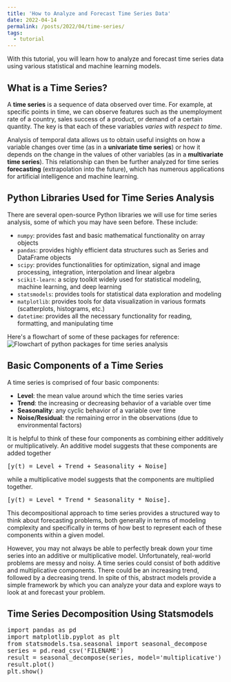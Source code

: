 ```yaml
---
title: 'How to Analyze and Forecast Time Series Data'
date: 2022-04-14
permalink: /posts/2022/04/time-series/
tags:
  - tutorial
---
```


With this tutorial, you will learn how to analyze and forecast time series data using various statistical and machine learning models.

## What is a Time Series?

A **time series** is a sequence of data observed over time. For example, at specific points in time, we can observe features such as the unemployment rate of a country, sales success of a product, or demand of a certain quantity. The key is that each of these variables _varies with respect to time_. 

Analysis of temporal data allows us to obtain useful insights on how a variable changes over time (as in a **univariate time series**) or how it depends on the change in the values of other variables (as in a **multivariate time series**). This relationship can then be further analyzed for time series **forecasting** (extrapolation into the future), which has numerous applications for artificial intelligence and machine learning.

## Python Libraries Used for Time Series Analysis

There are several open-source Python libraries we will use for time series analysis, some of which you may have seen before. These include:
* `numpy`: provides fast and basic mathematical functionality on array objects
* `pandas`: provides highly efficient data structures such as Series and DataFrame objects
* `scipy`: provides functionalities for optimization, signal and image processing, integration, interpolation and linear algebra
* `scikit-learn`: a scipy toolkit widely used for statistical modeling, machine learning, and deep learning
* `statsmodels`: provides tools for statistical data exploration and modeling
* `matplotlib`: provides tools for data visualization in various formats (scatterplots, histograms, etc.)
* `datetime`: provides all the necessary functionality for reading, formatting, and manipulating time

Here's a flowchart of some of these packages for reference:
![Flowchart of python packages for time series analysis](/education-blogs/images/2022-04-14-time-series/libflow.png)

## Basic Components of a Time Series

A time series is comprised of four basic components:
* **Level**: the mean value around which the time series varies
* **Trend**: the increasing or decreasing behavior of a variable over time
* **Seasonality**: any cyclic behavior of a variable over time
* **Noise/Residual**: the remaining error in the observations (due to environmental factors)

It is helpful to think of these four components as combining either additively or multiplicatively. An additive model suggests that these components are added together

<pre>
[y(t) = Level + Trend + Seasonality + Noise]
</pre>
 
while a multiplicative model suggests that the components are multiplied together.

<pre>
[y(t) = Level * Trend * Seasonality * Noise]. 
</pre>

This decompositional approach to time series provides a structured way to think about forecasting problems, both generally in terms of modeling complexity and specifically in terms of how best to represent each of these components within a given model. 

However, you may not always be able to perfectly break down your time series into an additive or multiplicative model. Unfortunately, real-world problems are messy and noisy. A time series could consist of both additive and multiplicative components. There could be an increasing trend, followed by a decreasing trend. In spite of this, abstract models provide a simple framework by which you can analyze your data and explore ways to look at and forecast your problem.

## Time Series Decomposition Using Statsmodels

<pre>
import pandas as pd
import matplotlib.pyplot as plt
from statsmodels.tsa.seasonal import seasonal_decompose
series = pd.read_csv('FILENAME')
result = seasonal_decompose(series, model='multiplicative') # can use additive as well
result.plot()
plt.show()
</pre>

